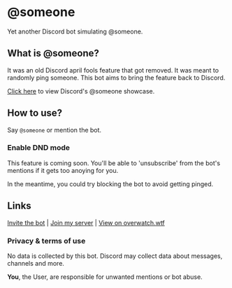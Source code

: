 # @someone
Yet another Discord bot simulating @someone.

## What is @someone?
It was an old Discord april fools feature that got removed. It was meant to randomly ping someone. This bot aims to bring the feature back to Discord.

[Click here](https://www.youtube.com/watch?v=BeG5FqTpl9U) to view Discord's @someone showcase.

## How to use?
Say `@someone` or mention the bot.

### Enable DND mode
This feature is coming soon. You'll be able to 'unsubscribe' from the bot's mentions if it gets too anoying for you.

In the meantime, you could try blocking the bot to avoid getting pinged.

## Links
[Invite the bot](https://r.cyanic.tk/?id=8) |
[Join my server](https://discord.gg/zp8zF7Zx7y) |
[View on overwatch.wtf](https://overwatch.wtf/applications/853643169966325791)

### Privacy & terms of use
No data is collected by this bot. Discord may collect data about messages, channels and more.

**You**, the User, are responsible for unwanted mentions or bot abuse.
